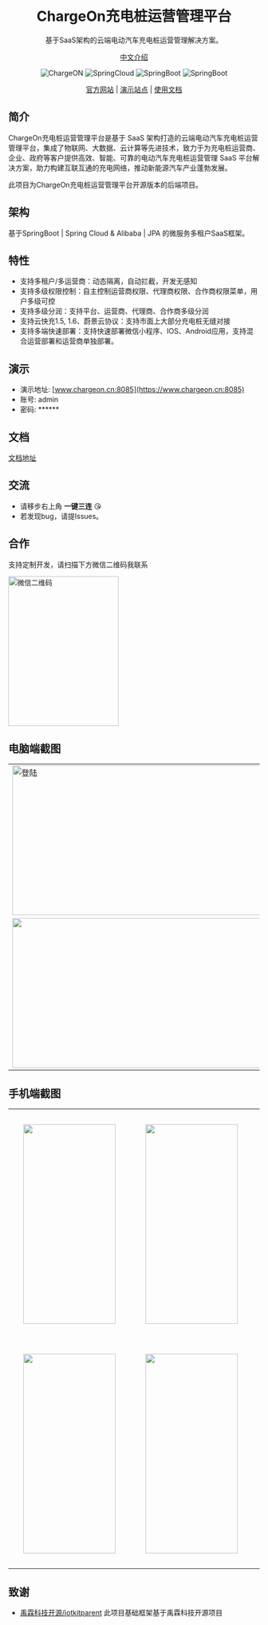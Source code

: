 <h1 align="center">ChargeOn充电桩运营管理平台</h1>

<p align="center">基于SaaS架构的云端电动汽车充电桩运营管理解决方案。
</p>


<p align="center">
<a href="./README.md">中文介绍</a>
</p>


<p align="center">
<img src="https://img.shields.io/badge/ChargeON-v1.0.6-brightgreen.svg" title="ChargeON" />
<img src="https://img.shields.io/badge/Spring Cloud-2021.0.4-blue.svg" title="SpringCloud" />
<img src="https://img.shields.io/badge/SpringBoot-v2.7.2-blue.svg" title="SpringBoot" />
<img src="https://img.shields.io/badge/Vue3-3.2.45+-important.svg" title="SpringBoot" />

</p>

<p align="center">
<a href="https://www.chargeon.cn">官方网站</a> | 
<a href="https://www.chargeon.cn:8085">演示站点</a> |
<a href="https://cned5b7owj.feishu.cn/docx/MKxwdGpYSon94PxWBIocb7UAnxd?from=from_copylink">使用文档</a>
</p>




## 简介


ChargeOn充电桩运营管理平台是基于 SaaS 架构打造的云端电动汽车充电桩运营管理平台，集成了物联网、大数据、云计算等先进技术，致力于为充电桩运营商、企业、政府等客户提供高效、智能、可靠的电动汽车充电桩运营管理 SaaS 平台解决方案，助力构建互联互通的充电网络，推动新能源汽车产业蓬勃发展。

此项目为ChargeOn充电桩运营管理平台开源版本的后端项目。

## 架构
基于SpringBoot | Spring Cloud & Alibaba |  JPA 的微服务多租户SaaS框架。

## 特性

- 支持多租户/多运营商：动态隔离，自动拦截，开发无感知
- 支持多级权限控制：自主控制运营商权限、代理商权限、合作商权限菜单，用户多级可控
- 支持多级分润：支持平台、运营商、代理商、合作商多级分润
- 支持云快充1.5, 1.6、蔚景云协议：支持市面上大部分充电桩无缝对接
- 支持多端快速部署：支持快速部署微信小程序、IOS、Android应用，支持混合运营部署和运营商单独部署。

## 演示
- 演示地址: [www.chargeon.cn:8085](https://www.chargeon.cn:8085)
- 账号: admin
- 密码: ******

## 文档
[文档地址](https://cned5b7owj.feishu.cn/docx/MKxwdGpYSon94PxWBIocb7UAnxd?from=from_copylink)

## 交流

- 请移步右上角  **一键三连** :kissing_heart:
- 若发现bug，请提Issues。

## 合作

支持定制开发，请扫描下方微信二维码我联系

<img src="https://www.chargeon.cn/screen/wechat-qrcode.png" alt="微信二维码" width="221" height="300" />


## 电脑端截图

<table>
    <tr>
        <td><img src="https://www.chargeon.cn/screen/screen-1.png" alt="登陆" width="533" height="300" /></td>
        <td><img src="https://www.chargeon.cn/screen/screen-2.png" alt=""  width="533" height="300" /></td>
    </tr>
    <tr>
        <td><img src="https://www.chargeon.cn/screen/screen-3.png" alt=""  width="533" height="300" /></td>
        <td><img src="https://www.chargeon.cn/screen/screen-4.png" alt=""  width="533" height="300" /></td>
    </tr>
</table>

## 手机端截图
<table>
    <tr>
        <td style="padding: 30px"><img src="https://www.chargeon.cn/screen/1.jpg" width="185" height="400"  alt="" /></td>
        <td style="padding: 30px"><img src="https://www.chargeon.cn/screen/2.jpg" width="185" height="400" alt="" /></td>
        <td style="padding: 30px"><img src="https://www.chargeon.cn/screen/3.jpg" width="185" height="400" alt="" /></td>
        <td style="padding: 30px"><img src="https://www.chargeon.cn/screen/4.jpg" width="185" height="400"  alt="" /></td>
    </tr>
   <tr>
        <td style="padding: 30px"><img src="https://www.chargeon.cn/screen/5.jpg" width="185" height="400"  alt="" /></td>
        <td style="padding: 30px"><img src="https://www.chargeon.cn/screen/6.jpg" width="185" height="400"  alt="" /></td>
        <td style="padding: 30px"><img src="https://www.chargeon.cn/screen/7.jpg" width="185" height="400"  alt="" /></td>
        <td style="padding: 30px"><img src="https://www.chargeon.cn/screen/8.jpg" width="185" height="400" alt="" /></td>
    </tr>

</table>


## 致谢

- [禹霖科技开源/iotkitparent](https://portrait.gitee.com/open-iita/iotkitparent) 此项目基础框架基于禹霖科技开源项目
